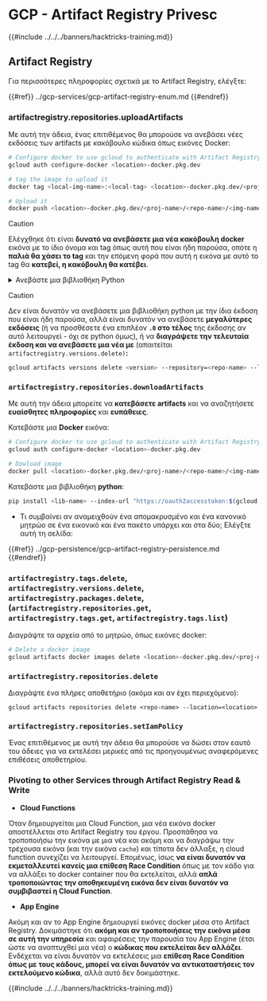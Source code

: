 # GCP - Artifact Registry Privesc

{{#include ../../../banners/hacktricks-training.md}}

## Artifact Registry

Για περισσότερες πληροφορίες σχετικά με το Artifact Registry, ελέγξτε:

{{#ref}}
../gcp-services/gcp-artifact-registry-enum.md
{{#endref}}

### artifactregistry.repositories.uploadArtifacts

Με αυτή την άδεια, ένας επιτιθέμενος θα μπορούσε να ανεβάσει νέες εκδόσεις των artifacts με κακόβουλο κώδικα όπως εικόνες Docker:
```bash
# Configure docker to use gcloud to authenticate with Artifact Registry
gcloud auth configure-docker <location>-docker.pkg.dev

# tag the image to upload it
docker tag <local-img-name>:<local-tag> <location>-docker.pkg.dev/<proj-name>/<repo-name>/<img-name>:<tag>

# Upload it
docker push <location>-docker.pkg.dev/<proj-name>/<repo-name>/<img-name>:<tag>
```
> [!CAUTION]
> Ελέγχθηκε ότι είναι **δυνατό να ανεβάσετε μια νέα κακόβουλη docker** εικόνα με το ίδιο όνομα και tag όπως αυτή που είναι ήδη παρούσα, οπότε η **παλιά θα χάσει το tag** και την επόμενη φορά που αυτή η εικόνα με αυτό το tag θα **κατεβεί, η κακόβουλη θα κατέβει**.

<details>

<summary>Ανεβάστε μια βιβλιοθήκη Python</summary>

**Ξεκινήστε δημιουργώντας τη βιβλιοθήκη που θα ανεβάσετε** (αν μπορείτε να κατεβάσετε την τελευταία έκδοση από το registry μπορείτε να παραλείψετε αυτό το βήμα):

1.  **Ρυθμίστε τη δομή του έργου σας**:

- Δημιουργήστε έναν νέο φάκελο για τη βιβλιοθήκη σας, π.χ., `hello_world_library`.
- Μέσα σε αυτόν τον φάκελο, δημιουργήστε έναν άλλο φάκελο με το όνομα του πακέτου σας, π.χ., `hello_world`.
- Μέσα στον φάκελο του πακέτου σας, δημιουργήστε ένα αρχείο `__init__.py`. Αυτό το αρχείο μπορεί να είναι κενό ή να περιέχει αρχικοποιήσεις για το πακέτο σας.

```bash
mkdir hello_world_library
cd hello_world_library
mkdir hello_world
touch hello_world/__init__.py
```

2.  **Γράψτε τον κώδικα της βιβλιοθήκης σας**:

- Μέσα στον φάκελο `hello_world`, δημιουργήστε ένα νέο αρχείο Python για το module σας, π.χ., `greet.py`.
- Γράψτε τη συνάρτηση "Hello, World!":

```python
# hello_world/greet.py
def say_hello():
return "Hello, World!"
```

3.  **Δημιουργήστε ένα αρχείο `setup.py`**:

- Στη ρίζα του φακέλου `hello_world_library`, δημιουργήστε ένα αρχείο `setup.py`.
- Αυτό το αρχείο περιέχει μεταδεδομένα σχετικά με τη βιβλιοθήκη σας και λέει στην Python πώς να την εγκαταστήσει.

```python
# setup.py
from setuptools import setup, find_packages

setup(
name='hello_world',
version='0.1',
packages=find_packages(),
install_requires=[
# Οποιεσδήποτε εξαρτήσεις χρειάζεται η βιβλιοθήκη σας
],
)
```

**Τώρα, ας ανεβάσουμε τη βιβλιοθήκη:**

1.  **Δημιουργήστε το πακέτο σας**:

- Από τη ρίζα του φακέλου `hello_world_library`, εκτελέστε:

```sh
python3 setup.py sdist bdist_wheel
```

2.  **Ρυθμίστε την αυθεντικοποίηση για το twine** (χρησιμοποιείται για να ανεβάσετε το πακέτο σας):
- Βεβαιωθείτε ότι έχετε εγκαταστήσει το `twine` (`pip install twine`).
- Χρησιμοποιήστε το `gcloud` για να ρυθμίσετε τα διαπιστευτήρια:
````
```sh
twine upload --username 'oauth2accesstoken' --password "$(gcloud auth print-access-token)" --repository-url https://<location>-python.pkg.dev/<project-id>/<repo-name>/ dist/*
```
````
3. **Καθαρίστε την κατασκευή**
```bash
rm -rf dist build hello_world.egg-info
```
</details>

> [!CAUTION]
> Δεν είναι δυνατόν να ανεβάσετε μια βιβλιοθήκη python με την ίδια έκδοση που είναι ήδη παρούσα, αλλά είναι δυνατόν να ανεβάσετε **μεγαλύτερες εκδόσεις** (ή να προσθέσετε ένα επιπλέον **`.0` στο τέλος** της έκδοσης αν αυτό λειτουργεί - όχι σε python όμως), ή να **διαγράψετε την τελευταία έκδοση και να ανεβάσετε μια νέα με** (απαιτείται `artifactregistry.versions.delete)`**:**
>
> ```sh
> gcloud artifacts versions delete <version> --repository=<repo-name> --location=<location> --package=<lib-name>
> ```

### `artifactregistry.repositories.downloadArtifacts`

Με αυτή την άδεια μπορείτε να **κατεβάσετε artifacts** και να αναζητήσετε **ευαίσθητες πληροφορίες** και **ευπάθειες**.

Κατεβάστε μια **Docker** εικόνα:
```sh
# Configure docker to use gcloud to authenticate with Artifact Registry
gcloud auth configure-docker <location>-docker.pkg.dev

# Dowload image
docker pull <location>-docker.pkg.dev/<proj-name>/<repo-name>/<img-name>:<tag>
```
Κατεβάστε μια βιβλιοθήκη **python**:
```bash
pip install <lib-name> --index-url "https://oauth2accesstoken:$(gcloud auth print-access-token)@<location>-python.pkg.dev/<project-id>/<repo-name>/simple/" --trusted-host <location>-python.pkg.dev --no-cache-dir
```
- Τι συμβαίνει αν αναμειχθούν ένα απομακρυσμένο και ένα κανονικό μητρώο σε ένα εικονικό και ένα πακέτο υπάρχει και στα δύο; Ελέγξτε αυτή τη σελίδα:

{{#ref}}
../gcp-persistence/gcp-artifact-registry-persistence.md
{{#endref}}

### `artifactregistry.tags.delete`, `artifactregistry.versions.delete`, `artifactregistry.packages.delete`, (`artifactregistry.repositories.get`, `artifactregistry.tags.get`, `artifactregistry.tags.list`)

Διαγράψτε τα αρχεία από το μητρώο, όπως εικόνες docker:
```bash
# Delete a docker image
gcloud artifacts docker images delete <location>-docker.pkg.dev/<proj-name>/<repo-name>/<img-name>:<tag>
```
### `artifactregistry.repositories.delete`

Διαγράψτε ένα πλήρες αποθετήριο (ακόμα και αν έχει περιεχόμενο):
```
gcloud artifacts repositories delete <repo-name> --location=<location>
```
### `artifactregistry.repositories.setIamPolicy`

Ένας επιτιθέμενος με αυτή την άδεια θα μπορούσε να δώσει στον εαυτό του άδειες για να εκτελέσει μερικές από τις προηγουμένως αναφερόμενες επιθέσεις αποθετηρίου.

### Pivoting to other Services through Artifact Registry Read & Write

- **Cloud Functions**

Όταν δημιουργείται μια Cloud Function, μια νέα εικόνα docker αποστέλλεται στο Artifact Registry του έργου. Προσπάθησα να τροποποιήσω την εικόνα με μια νέα και ακόμη και να διαγράψω την τρέχουσα εικόνα (και την εικόνα `cache`) και τίποτα δεν άλλαξε, η cloud function συνεχίζει να λειτουργεί. Επομένως, ίσως **να είναι δυνατόν να εκμεταλλευτεί κανείς μια επίθεση Race Condition** όπως με τον κάδο για να αλλάξει το docker container που θα εκτελείται, αλλά **απλά τροποποιώντας την αποθηκευμένη εικόνα δεν είναι δυνατόν να συμβιβαστεί η Cloud Function**.

- **App Engine**

Ακόμη και αν το App Engine δημιουργεί εικόνες docker μέσα στο Artifact Registry. Δοκιμάστηκε ότι **ακόμη και αν τροποποιήσεις την εικόνα μέσα σε αυτή την υπηρεσία** και αφαιρέσεις την παρουσία του App Engine (έτσι ώστε να αναπτυχθεί μια νέα) ο **κώδικας που εκτελείται δεν αλλάζει**.\
Ενδέχεται να είναι δυνατόν να εκτελέσεις μια **επίθεση Race Condition όπως με τους κάδους, μπορεί να είναι δυνατόν να αντικαταστήσεις τον εκτελούμενο κώδικα**, αλλά αυτό δεν δοκιμάστηκε.

{{#include ../../../banners/hacktricks-training.md}}
